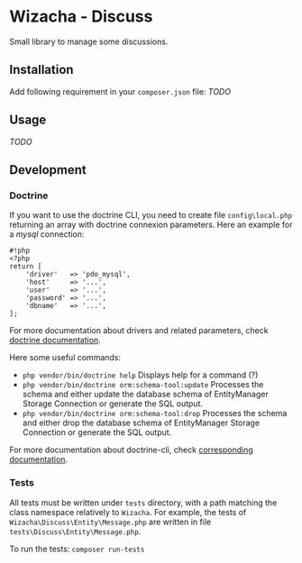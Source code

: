# Wizacha - Discuss #

Small library to manage some discussions.


## Installation ##

Add following requirement in your `composer.json` file:
*TODO*

## Usage ##
*TODO*

## Development ##

### Doctrine ###
If you want to use the doctrine CLI, you need to create file `config\local.php` returning
an array with doctrine connexion parameters. Here an example for a *mysql* connection:

```
#!php
<?php
return [
    'driver'   => 'pdo_mysql',
    'host'     => '...',
    'user'     => '...',
    'password' => '...',
    'dbname'   => '...',
];
```

For more documentation about drivers and related parameters, check
[doctrine documentation](http://docs.doctrine-project.org/projects/doctrine-dbal/en/latest/reference/configuration.html).

Here some useful commands:

* `php vendor/bin/doctrine help` Displays help for a command (?)
* `php vendor/bin/doctrine orm:schema-tool:update` Processes the schema and either update the database schema of EntityManager Storage Connection or generate the SQL output.
* `php vendor/bin/doctrine orm:schema-tool:drop` Processes the schema and either drop the database schema of EntityManager Storage Connection or generate the SQL output.

For more documentation about doctrine-cli, check
[corresponding documentation](http://docs.doctrine-project.org/projects/doctrine-orm/en/latest/reference/tools.html).
          
### Tests ###

All tests must be written under `tests` directory, with a path matching the class namespace
relatively to `Wizacha`. For example, the tests of `Wizacha\Discuss\Entity\Message.php`
are written in file `tests\Discuss\Entity\Message.php`.

To run the tests: `composer run-tests`

